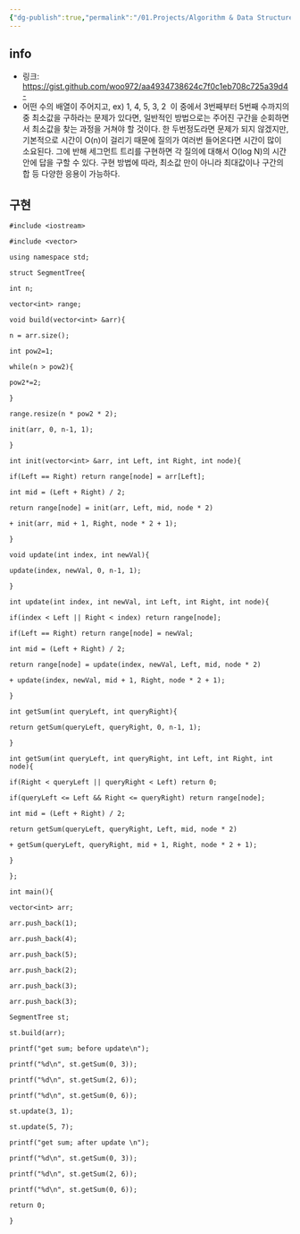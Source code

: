 ```yaml
---
{"dg-publish":true,"permalink":"/01.Projects/Algorithm & Data Structure/구간트리/","tags":["dev","algorithm"],"noteIcon":""}
---
```


## info
- 링크: https://gist.github.com/woo972/aa4934738624c7f0c1eb708c725a39d4- 
- 어떤 수의 배열이 주어지고, ex) 1, 4, 5, 3, 2  이 중에서 3번째부터 5번째 수까지의 중 최소값을 구하라는 문제가 있다면, 일반적인 방법으로는 주어진 구간을 순회하면서 최소값을 찾는 과정을 거쳐야 할 것이다. 한 두번정도라면 문제가 되지 않겠지만, 기본적으로 시간이 O(n)이 걸리기 때문에 질의가 여러번 들어온다면 시간이 많이 소요된다. 그에 반해 세그먼트 트리를 구현하면 각 질의에 대해서 O(log N)의 시간안에 답을 구할 수 있다. 구현 방법에 따라, 최소값 만이 아니라 최대값이나 구간의 합 등 다양한 응용이 가능하다.
## 구현
```
#include <iostream>

#include <vector>

using namespace std;

struct SegmentTree{

int n;

vector<int> range;

void build(vector<int> &arr){

n = arr.size();

int pow2=1;

while(n > pow2){

pow2*=2;

}

range.resize(n * pow2 * 2);

init(arr, 0, n-1, 1);

}

int init(vector<int> &arr, int Left, int Right, int node){

if(Left == Right) return range[node] = arr[Left];

int mid = (Left + Right) / 2;

return range[node] = init(arr, Left, mid, node * 2)

+ init(arr, mid + 1, Right, node * 2 + 1);

}

void update(int index, int newVal){

update(index, newVal, 0, n-1, 1);

}

int update(int index, int newVal, int Left, int Right, int node){

if(index < Left || Right < index) return range[node];

if(Left == Right) return range[node] = newVal;

int mid = (Left + Right) / 2;

return range[node] = update(index, newVal, Left, mid, node * 2)

+ update(index, newVal, mid + 1, Right, node * 2 + 1);

}

int getSum(int queryLeft, int queryRight){

return getSum(queryLeft, queryRight, 0, n-1, 1);

}

int getSum(int queryLeft, int queryRight, int Left, int Right, int node){

if(Right < queryLeft || queryRight < Left) return 0;

if(queryLeft <= Left && Right <= queryRight) return range[node];

int mid = (Left + Right) / 2;

return getSum(queryLeft, queryRight, Left, mid, node * 2)

+ getSum(queryLeft, queryRight, mid + 1, Right, node * 2 + 1);

}

};

int main(){

vector<int> arr;

arr.push_back(1);

arr.push_back(4);

arr.push_back(5);

arr.push_back(2);

arr.push_back(3);

arr.push_back(3);

SegmentTree st;

st.build(arr);

printf("get sum; before update\n");

printf("%d\n", st.getSum(0, 3));

printf("%d\n", st.getSum(2, 6));

printf("%d\n", st.getSum(0, 6));

st.update(3, 1);

st.update(5, 7);

printf("get sum; after update \n");

printf("%d\n", st.getSum(0, 3));

printf("%d\n", st.getSum(2, 6));

printf("%d\n", st.getSum(0, 6));

return 0;

}
```